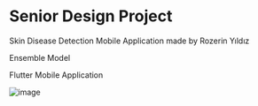 # Senior Design Project

Skin Disease Detection Mobile Application made by Rozerin Yıldız

Ensemble Model

Flutter Mobile Application

![image](https://github.com/rozerinyildiz/SeniorProject/assets/87603992/fb090f1b-5c47-4482-8534-beef8417d24c)
